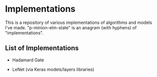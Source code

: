 # Implementations

This is a repository of various implementations of algorithms and models I've made. "p-minion-elm-state" is an anagram (with hyphens) of "implementations".

## List of Implementations

* Hadamard Gate

* LeNet (via Keras models/layers libraries)

